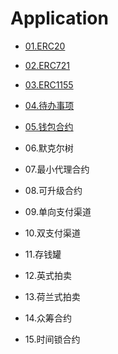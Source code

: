 # Application

- [01.ERC20](01.ERC20.sol)

- [02.ERC721](02.ERC721.sol)

- [03.ERC1155](03.ERC1155.sol)
  
- [04.待办事项](01.TodoList.sol)

- [05.钱包合约](02.EtherWallet.sol)
  
- 06.默克尔树
  
- 07.最小代理合约

- 08.可升级合约

- 09.单向支付渠道

- 10.双支付渠道

- 11.存钱罐

- 12.英式拍卖

- 13.荷兰式拍卖

- 14.众筹合约

- 15.时间锁合约
